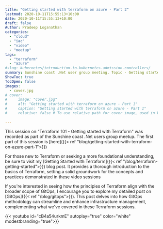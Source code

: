 ```yaml
---
title: "Getting started with terraform on azure - Part 2"
lastmod: 2020-10-11T15:55:13+10:00
date: 2020-10-11T15:55:13+10:00
draft: false
Author: Pradeep Loganathan
categories: 
  - "cloud"
  - "iac"
  - "video"
  - "meetup"
tags: 
  - "terraform"
  - "azure"
#slug: kubernetes/introduction-to-kubernetes-admission-controllers/
summary: Sunshine coast .Net user group meeting. Topic - Getting started with terraform on Azure. 
ShowToc: true
TocOpen: false
images:
  - cover.jpg
# cover:
#     image: "cover.jpg"
#     alt: "Getting started with terraform on azure - Part 1"
#     caption: "Getting started with terraform on azure - Part 1"
#     relative: false # To use relative path for cover image, used in hugo Page-bundles
 
---
```


This session on "Terraform 101 - Getting started with Terraform" was recorded as part of the Sunshine coast .Net users group meetup. The first part of this session is [here]({{< ref "blog/getting-started-with-terraform-on-azure-part-1">}})

For those new to Terraform or seeking a more foundational understanding, be sure to visit my [Getting Started with Terraform]({{< ref "/blog/terraform-getting-started">}}) blog post. It provides a thorough introduction to the basics of Terraform, setting a solid groundwork for the concepts and practices demonstrated in these video sessions

If you're interested in seeing how the principles of Terraform align with the broader scope of GitOps, I encourage you to explore my detailed post on [GitOps]({{< ref "/blog/gitops">}}). This post delves into how GitOps methodology can streamline and enhance infrastructure management, complementing what we've covered in these Terraform sessions.


{{< youtube id="cB4a54urkmE" autoplay="true" color="white" modestbranding="true">}}
